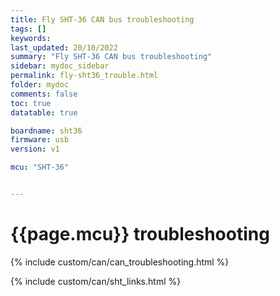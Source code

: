 ```yaml
---
title: Fly SHT-36 CAN bus troubleshooting
tags: []
keywords: 
last_updated: 20/10/2022
summary: "Fly SHT-36 CAN bus troubleshooting"
sidebar: mydoc_sidebar
permalink: fly-sht36_trouble.html
folder: mydoc
comments: false
toc: true
datatable: true

boardname: sht36
firmware: usb
version: v1

mcu: "SHT-36"


---
```


# {{page.mcu}} troubleshooting

{% include custom/can/can_troubleshooting.html %}

{% include custom/can/sht_links.html %}